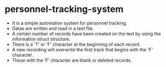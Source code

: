# personnel-tracking-system
* It is a simple automation system for personnel tracking.
* Datas are written and read in a text file.
* A certain number of records have been created on the text by using the information struct structure.
* There is a 'T' or 'F' character at the beginning of each record.
* A new recording will overwrite the first track that begins with the 'F' character.
* Those with the 'F' character are blank or deleted records.
